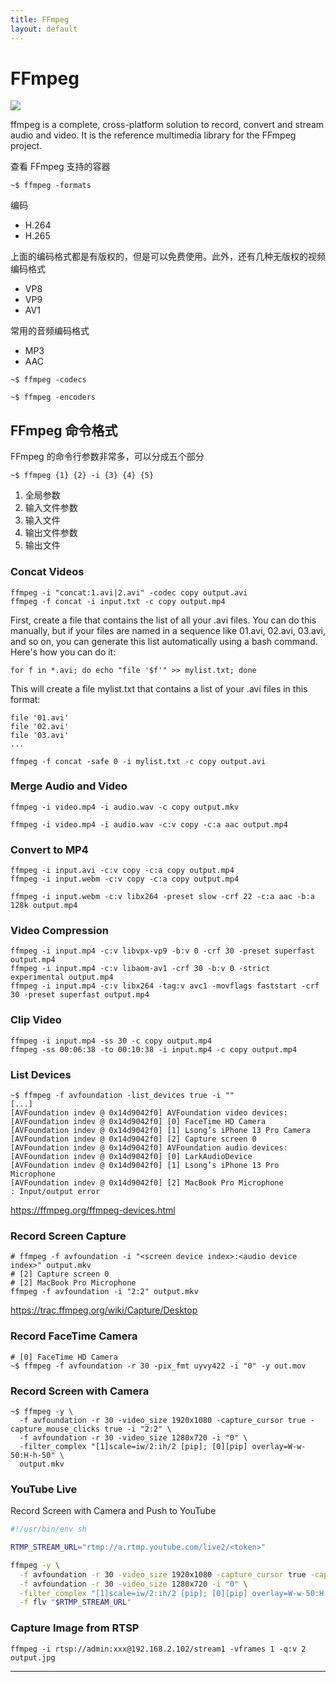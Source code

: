 ```yaml
---
title: FFmpeg
layout: default
---
```


# FFmpeg

![](https://i.namu.wiki/i/8NdXryEFjMXYhItCYvNx7vdTinXJfouFFrhngaj7rfIOCBB0LvassnR7eEGt5RXsxQEecZlqDQLZrsh0MIY1mA.svg)

ffmpeg is a complete, cross-platform solution to record, convert and stream audio and video. It is the reference multimedia library for the FFmpeg project.

查看 FFmpeg 支持的容器

```shell
~$ ffmpeg -formats
```

编码

- H.264
- H.265

上面的编码格式都是有版权的，但是可以免费使用。此外，还有几种无版权的视频编码格式

- VP8
- VP9
- AV1

常用的音频编码格式

- MP3
- AAC

```shell
~$ ffmpeg -codecs
```

```shell
~$ ffmpeg -encoders
```

## FFmpeg 命令格式

FFmpeg 的命令行参数非常多，可以分成五个部分

```shell
~$ ffmpeg {1} {2} -i {3} {4} {5}
```

1. 全局参数
2. 输入文件参数
3. 输入文件
4. 输出文件参数
5. 输出文件

### Concat Videos

```shell
ffmpeg -i "concat:1.avi|2.avi" -codec copy output.avi
ffmpeg -f concat -i input.txt -c copy output.mp4
```

First, create a file that contains the list of all your .avi files. You can do this manually, but if your files are named in a sequence like 01.avi, 02.avi, 03.avi, and so on, you can generate this list automatically using a bash command. Here's how you can do it:

```shell
for f in *.avi; do echo "file '$f'" >> mylist.txt; done
```

This will create a file mylist.txt that contains a list of your .avi files in this format:

```shell
file '01.avi'
file '02.avi'
file '03.avi'
...
```

```shell
ffmpeg -f concat -safe 0 -i mylist.txt -c copy output.avi
```

### Merge Audio and Video

```shell
ffmpeg -i video.mp4 -i audio.wav -c copy output.mkv
```

```shell
ffmpeg -i video.mp4 -i audio.wav -c:v copy -c:a aac output.mp4
```

### Convert to MP4

```shell
ffmpeg -i input.avi -c:v copy -c:a copy output.mp4
ffmpeg -i input.webm -c:v copy -c:a copy output.mp4
```

```shell
ffmpeg -i input.webm -c:v libx264 -preset slow -crf 22 -c:a aac -b:a 128k output.mp4
```

### Video Compression

```shell
ffmpeg -i input.mp4 -c:v libvpx-vp9 -b:v 0 -crf 30 -preset superfast output.mp4
ffmpeg -i input.mp4 -c:v libaom-av1 -crf 30 -b:v 0 -strict experimental output.mp4
ffmpeg -i input.mp4 -c:v libx264 -tag:v avc1 -movflags faststart -crf 30 -preset superfast output.mp4
```

### Clip Video

```shell
ffmpeg -i input.mp4 -ss 30 -c copy output.mp4
ffmpeg -ss 00:06:38 -to 00:10:38 -i input.mp4 -c copy output.mp4
```

### List Devices

```shell
~$ ffmpeg -f avfoundation -list_devices true -i ""
[...]
[AVFoundation indev @ 0x14d9042f0] AVFoundation video devices:
[AVFoundation indev @ 0x14d9042f0] [0] FaceTime HD Camera
[AVFoundation indev @ 0x14d9042f0] [1] Lsong’s iPhone 13 Pro Camera
[AVFoundation indev @ 0x14d9042f0] [2] Capture screen 0
[AVFoundation indev @ 0x14d9042f0] AVFoundation audio devices:
[AVFoundation indev @ 0x14d9042f0] [0] LarkAudioDevice
[AVFoundation indev @ 0x14d9042f0] [1] Lsong’s iPhone 13 Pro Microphone
[AVFoundation indev @ 0x14d9042f0] [2] MacBook Pro Microphone
: Input/output error
```

https://ffmpeg.org/ffmpeg-devices.html

### Record Screen Capture

```shell
# ffmpeg -f avfoundation -i "<screen device index>:<audio device index>" output.mkv
# [2] Capture screen 0
# [2] MacBook Pro Microphone
ffmpeg -f avfoundation -i "2:2" output.mkv
```
https://trac.ffmpeg.org/wiki/Capture/Desktop

### Record FaceTime Camera

```shell
# [0] FaceTime HD Camera
~$ ffmpeg -f avfoundation -r 30 -pix_fmt uyvy422 -i "0" -y out.mov
```

### Record Screen with Camera

```shell
~$ ffmpeg -y \
  -f avfoundation -r 30 -video_size 1920x1080 -capture_cursor true -capture_mouse_clicks true -i "2:2" \
  -f avfoundation -r 30 -video_size 1280x720 -i "0" \
  -filter_complex "[1]scale=iw/2:ih/2 [pip]; [0][pip] overlay=W-w-50:H-h-50" \
  output.mkv
```

### YouTube Live

Record Screen with Camera and Push to YouTube

```bash
#!/usr/bin/env sh

RTMP_STREAM_URL="rtmp://a.rtmp.youtube.com/live2/<token>"

ffmpeg -y \
  -f avfoundation -r 30 -video_size 1920x1080 -capture_cursor true -capture_mouse_clicks true -i "2:2" \
  -f avfoundation -r 30 -video_size 1280x720 -i "0" \
  -filter_complex "[1]scale=iw/2:ih/2 [pip]; [0][pip] overlay=W-w-50:H-h-50" \
  -f flv "$RTMP_STREAM_URL"
```

### Capture Image from RTSP

```shell
ffmpeg -i rtsp://admin:xxx@192.168.2.102/stream1 -vframes 1 -q:v 2 output.jpg
```


---
